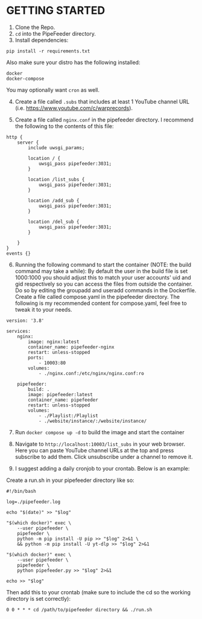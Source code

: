 # GETTING STARTED

1. Clone the Repo.
2. ```cd``` into the PipeFeeder directory.
3. Install dependencies:
```
pip install -r requirements.txt
```
Also make sure your distro has the following installed:
```
docker
docker-compose
```
You may optionally want ```cron``` as well.

4. Create a file called ```.subs``` that includes at least 1 YouTube channel URL (i.e. https://www.youtube.com/c/warprecords).

5. Create a file called ```nginx.conf``` in the pipefeeder directory. I recommend the following to the contents of this file:

```
http {
	server {
		include uwsgi_params;

		location / {
			uwsgi_pass pipefeeder:3031;
		}
	
		location /list_subs {
			uwsgi_pass pipefeeder:3031;
		}

		location /add_sub {
			uwsgi_pass pipefeeder:3031;
		}

		location /del_sub {
			uwsgi_pass pipefeeder:3031;
		}
	
	}
}
events {}
```

6. Running the following command to start the container (NOTE: the build command may take a while):
By default the user in the build file is set 1000:1000 you should adjust this to match your user accounts' uid and gid respectively so you can access the files from outside the container. Do so by editing the groupadd and useradd commands in the Dockerfile.
Create a file called compose.yaml in the pipefeeder directory. The following is my recommended content for compose.yaml, feel free to tweak it to your needs.

```
version: '3.8'

services:
    nginx:
        image: nginx:latest
        container_name: pipefeeder-nginx
        restart: unless-stopped
        ports:
            - 10003:80
        volumes:
            - ./nginx.conf:/etc/nginx/nginx.conf:ro

    pipefeeder:
        build: .
        image: pipefeeder:latest
        container_name: pipefeeder
        restart: unless-stopped
        volumes:
            - ./Playlist:/Playlist
            - ./website/instance/:/website/instance/
```

7. Run ```docker compose up -d``` to build the image and start the container

8. Navigate to ```http://localhost:10003/list_subs``` in your web browser. Here you can paste YouTube channel URLs at the top and press subscribe to add them. Click unsubscribe under a channel to remove it.

9. I suggest adding a daily cronjob to your crontab. Below is an example:

Create a run.sh in your pipefeeder directory like so:

```
#!/bin/bash

log=./pipefeeder.log

echo "$(date)" >> "$log"

"$(which docker)" exec \
	--user pipefeeder \
	pipefeeder \
	python -m pip install -U pip >> "$log" 2>&1 \
	&& python -m pip install -U yt-dlp >> "$log" 2>&1

"$(which docker)" exec \
	--user pipefeeder \
	pipefeeder \
	python pipefeeder.py >> "$log" 2>&1

echo >> "$log"
```

Then add this to your crontab (make sure to include the cd so the working directory is set correctly):

```
0 0 * * * cd /path/to/pipefeeder directory && ./run.sh
```
